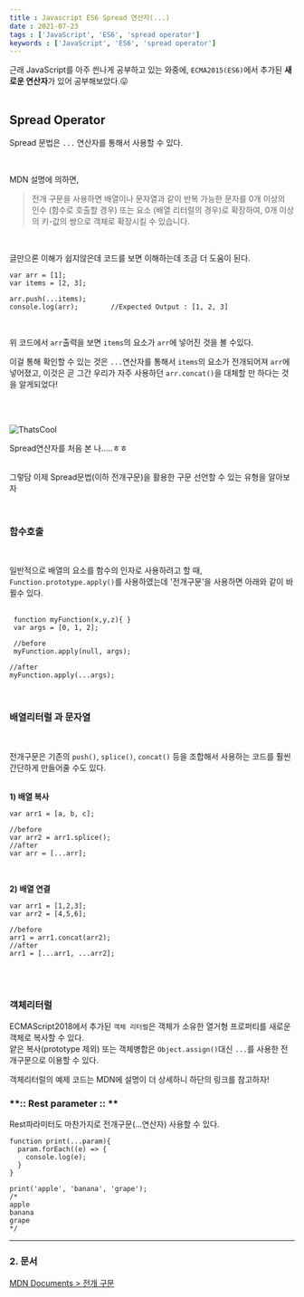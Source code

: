 ```yaml
---
title : Javascript ES6 Spread 연산자(...)
date : 2021-07-23
tags : ['JavaScript', 'ES6', 'spread operator']
keywords : ['JavaScript', 'ES6', 'spread operator']
---
```


근래 JavaScript를 아주 씐나게 공부하고 있는 와중에, `ECMA2015(ES6)`에서 추가된 **새로운 연산자**가 있어 공부해보았다.😛
<br/><br/>

## Spread Operator

Spread 문법은 `...` 연산자를 통해서 사용할 수 있다.

<br/>

MDN 설명에 의하면,

> 전개 구문을 사용하면 배열이나 문자열과 같이 반복 가능한 문자를 0개 이상의 인수 (함수로 호출할 경우) 또는 요소 (배열 리터럴의 경우)로 확장하여, 0개 이상의 키-값의 쌍으로 객체로 확장시킬 수 있습니다.

<br/>

글만으론 이해가 쉽지않은데 코드를 보면 이해하는데 조금 더 도움이 된다.
<br/>

```
var arr = [1];
var items = [2, 3];

arr.push(...items);
console.log(arr);        //Expected Output : [1, 2, 3]
```
<br/>

위 코드에서 `arr`출력을 보면 `items`의 요소가 `arr`에 넣어진 것을 볼 수있다.  

이걸 통해 확인할 수 있는 것은 `...`연산자를 통해서 `items`의 요소가 전개되어져 `arr`에 넣어졌고, 이것은 곧 그간 우리가 자주 사용하던 `arr.concat()`을 대체할 만 하다는 것을 알게되었다!

<br/><br/>

![ThatsCool](https://media.giphy.com/media/dQNP6OnyFUePu/giphy.gif)

Spread연산자를 처음 본 나.....ㅎㅎ
<br/><br/>

그렇담 이제 Spread문법(이하 전개구문)을 활용한 구문 선언할 수 있는 유형을 알아보자 

<br/>

### 함수호출
<br/>

일반적으로 배열의 요소를 함수의 인자로 사용하려고 할 때,  
`Function.prototype.apply()`를 사용하였는데 '전개구문'을 사용하면 아래와 같이 바뀔수 있다.
<br/><br/>

```
 function myFunction(x,y,z){ }
 var args = [0, 1, 2];

 //before
 myFunction.apply(null, args);

//after 
myFunction.apply(...args);
```
<br/>

### 배열리터럴 과 문자열
<br/>

전개구문은 기존의 `push()`, `splice()`, `concat()` 등을 조합해서 사용하는 코드를 훨씬 간단하게 만들어줄 수도 있다.
<br/><br/>

**1) 배열 복사**

```
var arr1 = [a, b, c];

//before
var arr2 = arr1.splice();    
//after
var arr = [...arr];
```
<br/>

**2) 배열 연결**

```
var arr1 = [1,2,3];
var arr2 = [4,5,6];

//before
arr1 = arr1.concat(arr2);    
//after
arr1 = [...arr1, ...arr2];    
```
<br/><br/>

### 객체리터럴

ECMAScript2018에서 추가된 `객체 리터럴`은 객체가 소유한 열거형 프로퍼티를 새로운 객체로 복사할 수 있다.  
얕은 복사(prototype 제외) 또는 객체병합은 `Object.assign()`대신 `...`를 사용한 전개구문으로 이용할 수 있다.

객체리터럴의 예제 코드는 MDN에 설명이 더 상세하니 하단의 링크를 참고하자!

### **:: Rest parameter :: **

Rest파라미터도 마찬가지로 전개구문(...연산자) 사용할 수 있다. 

```
function print(...param){
  param.forEach((e) => {
    console.log(e);
  }
}

print('apple', 'banana', 'grape');         
/*
apple
banana
grape
*/
```

---

### **2\. 문서**

[MDN Documents > 전개 구문](https://developer.mozilla.org/ko/docs/Web/JavaScript/Reference/Operators/Spread_syntax)